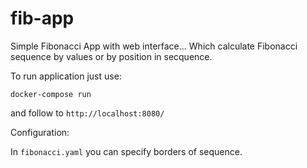 # fib-app
Simple Fibonacci App with web interface...
Which calculate Fibonacci sequence by values or by position in secquence.

To run application just use:

`docker-compose run`

and follow to
`http://localhost:8080/`

Configuration:

In `fibonacci.yaml` you can specify borders of sequence.
